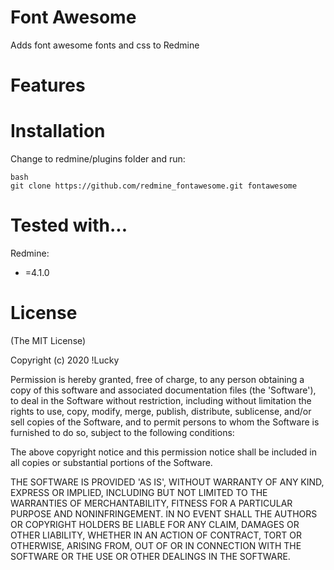 Font Awesome
====================

Adds font awesome fonts and css to Redmine

Features
====================

Installation
====================
Change to redmine/plugins folder and run:
```
bash
git clone https://github.com/redmine_fontawesome.git fontawesome
```

Tested with...
====================

Redmine:
 * =4.1.0

License
====================

(The MIT License)

Copyright (c) 2020 !Lucky

Permission is hereby granted, free of charge, to any person obtaining a copy of this software and associated documentation files (the 'Software'), to deal in the Software without restriction, including without limitation the rights to use, copy, modify, merge, publish, distribute, sublicense, and/or sell copies of the Software, and to permit persons to whom the Software is furnished to do so, subject to the following conditions:

The above copyright notice and this permission notice shall be included in all copies or substantial portions of the Software.

THE SOFTWARE IS PROVIDED 'AS IS', WITHOUT WARRANTY OF ANY KIND, EXPRESS OR IMPLIED, INCLUDING BUT NOT LIMITED TO THE WARRANTIES OF MERCHANTABILITY, FITNESS FOR A PARTICULAR PURPOSE AND NONINFRINGEMENT. IN NO EVENT SHALL THE AUTHORS OR COPYRIGHT HOLDERS BE LIABLE FOR ANY CLAIM, DAMAGES OR OTHER LIABILITY, WHETHER IN AN ACTION OF CONTRACT, TORT OR OTHERWISE, ARISING FROM, OUT OF OR IN CONNECTION WITH THE SOFTWARE OR THE USE OR OTHER DEALINGS IN THE SOFTWARE.
